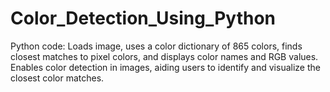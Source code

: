 # Color_Detection_Using_Python
Python code: Loads image, uses a color dictionary of 865 colors, finds closest matches to pixel colors, and displays color names and RGB values. Enables color detection in images, aiding users to identify and visualize the closest color matches.
